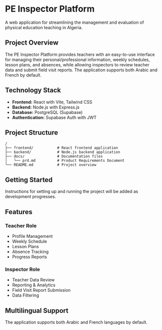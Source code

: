 # PE Inspector Platform

A web application for streamlining the management and evaluation of physical education teaching in Algeria.

## Project Overview

The PE Inspector Platform provides teachers with an easy-to-use interface for managing their personal/professional information, weekly schedules, lesson plans, and absences, while allowing inspectors to review teacher data and submit field visit reports. The application supports both Arabic and French by default.

## Technology Stack

- **Frontend:** React with Vite, Tailwind CSS
- **Backend:** Node.js with Express.js
- **Database:** PostgreSQL (Supabase)
- **Authentication:** Supabase Auth with JWT

## Project Structure

```
/
├── frontend/           # React frontend application
├── backend/            # Node.js backend application
├── docs/               # Documentation files
│   └── prd.md          # Product Requirements Document
└── README.md           # Project overview
```

## Getting Started

Instructions for setting up and running the project will be added as development progresses.

## Features

### Teacher Role
- Profile Management
- Weekly Schedule
- Lesson Plans
- Absence Tracking
- Progress Reports

### Inspector Role
- Teacher Data Review
- Reporting & Analytics
- Field Visit Report Submission
- Data Filtering

## Multilingual Support

The application supports both Arabic and French languages by default.